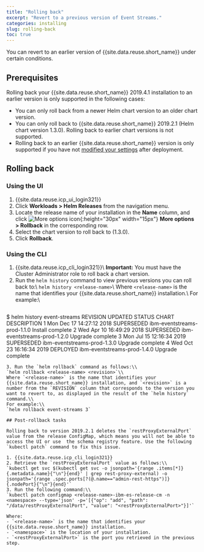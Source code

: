 ```yaml
---
title: "Rolling back"
excerpt: "Revert to a previous version of Event Streams."
categories: installing
slug: rolling-back
toc: true
---
```


You can revert to an earlier version of {{site.data.reuse.short_name}} under certain conditions.

<!--"rollback", or "roll back", or use a phrase such as "revert to an earlier version".-->

## Prerequisites

Rolling back your {{site.data.reuse.short_name}} 2019.4.1 installation to an earlier version is only supported in the following cases:

- You can only roll back from a newer Helm chart version to an older chart version.
- You can only roll back to {{site.data.reuse.short_name}} 2019.2.1 (Helm chart version 1.3.0). Rolling back to earlier chart versions is not supported.
- Rolling back to an earlier {{site.data.reuse.short_name}} version is only supported if you have not [modified your settings](../../administering/modifying-installation/) after deployment.

## Rolling back

### Using the UI

1. {{site.data.reuse.icp_ui_login321}}
3. Click **Workloads > Helm Releases** from the navigation menu.
4. Locate the release name of your installation in the **Name** column, and click ![More options icon](../../../images/more_options.png "Three vertical dots for the more options icon at end of each row."){:height="30px" width="15px"} **More options > Rollback** in the corresponding row.
5. Select the chart version to roll back to (1.3.0).
6. Click **Rollback**.

### Using the CLI

1. {{site.data.reuse.icp_cli_login321}}\\
   **Important:** You must have the Cluster Administrator role to roll back a chart version.
2. Run the `helm history` command to view previous versions you can roll back to:\\
   `helm history <release-name>`\\
   Where `<release-name>` is the name that identifies your {{site.data.reuse.short_name}} installation.\\
   For example:\\
   ```
$ helm history event-streams
REVISION        UPDATED                         STATUS          CHART                           DESCRIPTION
1               Mon Dec 17 14:27:12 2018        SUPERSEDED      ibm-eventstreams-prod-1.1.0     Install complete
2               Wed Apr 10 16:49:29 2018        SUPERSEDED      ibm-eventstreams-prod-1.2.0     Upgrade complete
3               Mon Jul 15 12:16:34 2019        SUPERSEDED      ibm-eventstreams-prod-1.3.0     Upgrade complete
4               Wed Oct 23 16:16:34 2019        DEPLOYED        ibm-eventstreams-prod-1.4.0     Upgrade complete
   ```
3. Run the `helm rollback` command as follows:\\
   `helm rollback <release-name> <revision>`\\
   Where `<release-name>` is the name that identifies your {{site.data.reuse.short_name}} installation, and `<revision>` is a number from the `REVISION` column that corresponds to the version you want to revert to, as displayed in the result of the `helm history` command.\\
   For example:\\
   `helm rollback event-streams 3`

## Post-rollback tasks

Rolling back to version 2019.2.1 deletes the `restProxyExternalPort` value from the release ConfigMap, which means you will not be able to access the UI or use  the schema registry feature. Use the following `kubectl patch` command to fix this issue.

1. {{site.data.reuse.icp_cli_login321}}
2. Retrieve the `restProxyExternalPort` value as follows:\\
   `kubectl get svc $(kubectl get svc -o jsonpath='{range .items[*]}{.metadata.name}{"\n"}{end}' | grep rest-proxy-external) -o jsonpath='{range .spec.ports[?(@.name=="admin-rest-https")]}{.nodePort}{"\n"}{end}'`
3. Run the following command:\\
   `kubectl patch configmap <release-name>-ibm-es-release-cm -n <namespace> --type='json' -p='[{"op": "add", "path": "/data/restProxyExternalPort", "value": "<restProxyExternalPort>"}]'`

   Where:
   - `<release-name>` is the name that identifies your {{site.data.reuse.short_name}} installation.
   - `<namespace>` is the location of your installation.
   - `<restProxyExternalPort>` is the port you retrieved in the previous step.
